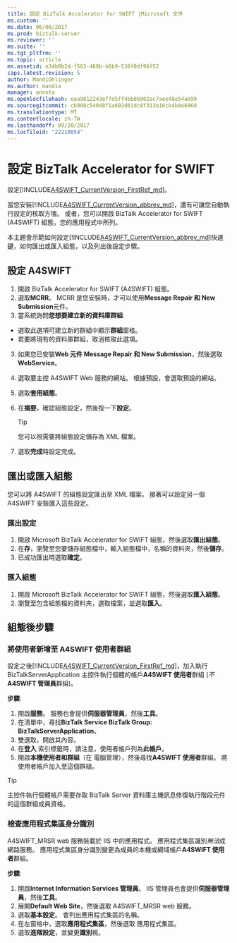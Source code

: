 ```yaml
---
title: 設定 BizTalk Accelerator for SWIFT |Microsoft 文件
ms.custom: ''
ms.date: 06/08/2017
ms.prod: biztalk-server
ms.reviewer: ''
ms.suite: ''
ms.tgt_pltfrm: ''
ms.topic: article
ms.assetid: e34b0b2d-f563-468b-b6b9-536f0df96f52
caps.latest.revision: 5
author: MandiOhlinger
ms.author: mandia
manager: anneta
ms.openlocfilehash: eaa9812243ef7d5ff4bb8b902ac7aee48e54ab99
ms.sourcegitcommit: cb908c540d8f1a692d01dc8f313e16cb4b4e696d
ms.translationtype: MT
ms.contentlocale: zh-TW
ms.lasthandoff: 09/20/2017
ms.locfileid: "22210854"
---
```

# <a name="configure-biztalk-accelerator-for-swift"></a>設定 BizTalk Accelerator for SWIFT

設定[!INCLUDE[A4SWIFT_CurrentVersion_FirstRef_md](../../includes/a4swift-currentversion-firstref-md.md)]。 

當您安裝[!INCLUDE[A4SWIFT_CurrentVersion_abbrev_md](../../includes/a4swift-currentversion-abbrev-md.md)]，還有可讓您自動執行設定的核取方塊。 或者，您可以開啟 BizTalk Accelerator for SWIFT (A4SWIFT) 組態，您的應用程式中所列。

本主題會示範如何設定[!INCLUDE[A4SWIFT_CurrentVersion_abbrev_md](../../includes/a4swift-currentversion-abbrev-md.md)]快速鍵，如何匯出或匯入組態，以及列出後設定步驟。

## <a name="configure-a4swift"></a>設定 A4SWIFT

1. 開啟 BizTalk Accelerator for SWIFT (A4SWIFT) 組態。
2. 選取**MCRR**。 MCRR 是您安裝時，才可以使用**Message Repair 和 New Submission**元件。
3. 當系統詢問**您想要建立新的資料庫群組**:

  * 選取此選項可建立新的群組中顯示**群組**窗格。 
  * 若要將現有的資料庫群組，取消核取此選項。

3. 如果您已安裝**Web 元件 Message Repair 和 New Submission**，然後選取**WebService**。
4. 選取要主控 A4SWIFT Web 服務的網站。 根據預設，會選取預設的網站。
5. 選取**套用組態**。
6. 在**摘要**，確認組態設定，然後按一下**設定**。 

    > [!TIP] 
    > 您可以視需要將組態設定儲存為 XML 檔案。

7. 選取**完成**時設定完成。

## <a name="export-or-import-a-configuration"></a>匯出或匯入組態
您可以將 A4SWIFT 的組態設定匯出至 XML 檔案。 接著可以設定另一個 A4SWIFT 安裝匯入這些設定。 

### <a name="export-the-configuration"></a>匯出設定

1. 開啟 Microsoft BizTalk Accelerator for SWIFT 組態，然後選取**匯出組態**。
2. 在**存**，瀏覽至您要儲存組態檔中，輸入組態檔中，名稱的資料夾，然後**儲存**。
3. 已成功匯出時選取**確定**。

### <a name="import-a-configuration"></a>匯入組態
1. 開啟 Microsoft BizTalk Accelerator for SWIFT 組態，然後選取**匯入組態**。
2. 瀏覽至包含組態檔的資料夾，選取檔案，並選取**匯入**。

## <a name="post-configuration-steps"></a>組態後步驟

### <a name="add-users-to-the-a4swift-users-group"></a>將使用者新增至 A4SWIFT 使用者群組

設定之後[!INCLUDE[A4SWIFT_CurrentVersion_FirstRef_md](../../includes/a4swift-currentversion-firstref-md.md)]，加入執行 BizTalkServerApplication 主控件執行個體的帳戶**A4SWIFT 使用者**群組 (*不* **A4SWIFT 管理員**群組)。 

**步驟**:

1. 開啟**服務**。 服務也會提供**伺服器管理員**，然後**工具**。 
2. 在清單中，尋找**BizTalk Service BizTalk Group: BizTalkServerApplication**。 
3. 雙選取，開啟其內容。
4. 在**登入** 索引標籤時，請注意，使用者帳戶列為**此帳戶**。
5. 開啟**本機使用者和群組**（在 電腦管理），然後尋找**A4SWIFT 使用者**群組。 將使用者帳戶加入至這個群組。

> [!TIP] 
> 主控件執行個體帳戶需要存取 BizTalk Server 資料庫主機訊息修復執行階段元件的這個群組成員資格。

### <a name="check-the-identity-of-the-application-pool"></a>檢查應用程式集區身分識別
A4SWIFT_MRSR web 服務裝載於 IIS 中的應用程式。 應用程式集區識別*無法*成網路服務。 應用程式集區身分識別變更為成員的本機或網域帳戶**A4SWIFT 使用者**群組。

**步驟**:

1. 開啟**Internet Information Services 管理員**。 IIS 管理員也會提供**伺服器管理員**，然後**工具**。 
2. 展開**Default Web Site**，然後選取 A4SWIFT_MRSR web 服務。 
3. 選取**基本設定**。 會列出應用程式集區的名稱。
4. 在左窗格中，選取**應用程式集區**，然後選取 應用程式集區。
5. 選取**進階設定**，並變更**識別**視。